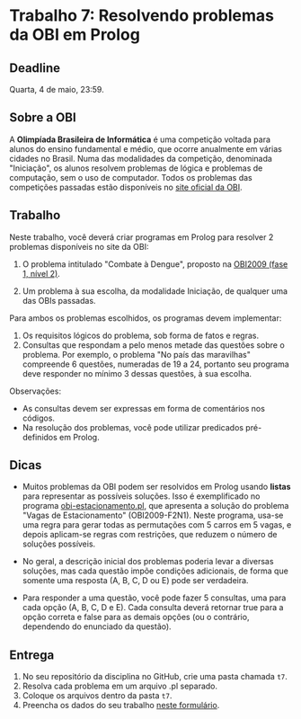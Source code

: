 # Trabalho 7: Resolvendo problemas da OBI em Prolog

## Deadline

Quarta, 4 de maio, 23:59.

## Sobre a OBI

A **Olimpíada Brasileira de Informática** é uma competição voltada para alunos do ensino fundamental e médio, que ocorre anualmente em várias cidades no Brasil. Numa das modalidades da competição, denominada "Iniciação", os alunos resolvem problemas de lógica e problemas de computação, sem o uso de computador. Todos os problemas das competições passadas estão disponíveis no [site oficial da OBI](http://olimpiada.ic.unicamp.br/passadas).
 
 
## Trabalho

Neste trabalho, você deverá criar programas em Prolog para resolver 2 problemas disponíveis no site da OBI:

1. O problema intitulado "Combate à Dengue", proposto na [OBI2009 (fase 1, nível 2)](http://olimpiada.ic.unicamp.br/passadas/pdf/provas/ProvaOBI2009_inic_f1n2.pdf).

2. Um problema à sua escolha, da modalidade Iniciação, de qualquer uma das OBIs passadas.


Para ambos os problemas escolhidos, os programas devem implementar:


1. Os requisitos lógicos do problema, sob forma de fatos e regras.
2. Consultas que respondam a pelo menos metade das questões sobre o problema. Por exemplo, o problema "No país das maravilhas" compreende 6 questões, numeradas de 19 a 24, portanto seu programa deve responder no mínimo 3 dessas questões, à sua escolha. 

Observações:
- As consultas devem ser expressas em forma de comentários nos códigos. 
- Na resolução dos problemas, você pode utilizar predicados pré-definidos em Prolog. 

## Dicas

- Muitos problemas da OBI podem ser resolvidos em Prolog usando **listas** para representar as possíveis soluções. Isso é exemplificado no programa [obi-estacionamento.pl](obi-estacionamento.pl), que apresenta a solução do problema "Vagas de Estacionamento" (OBI2009-F2N1). Neste programa, usa-se uma regra para gerar todas as permutações com 5 carros em 5 vagas, e depois aplicam-se regras com restrições, que reduzem o número de soluções possíveis.

- No geral, a descrição inicial dos problemas poderia levar a diversas soluções, mas cada questão impõe condições adicionais, de forma que somente uma resposta (A, B, C, D ou E) pode ser verdadeira.

- Para responder a uma questão, você pode fazer 5 consultas, uma para cada opção (A, B, C, D e E). Cada consulta deverá retornar true para a opção correta e false para as demais opções (ou o contrário, dependendo do enunciado da questão).


## Entrega

 1. No seu repositório da disciplina no GitHub, crie uma pasta chamada `t7`.
 2. Resolva cada problema em um arquivo .pl separado.
 3. Coloque os arquivos dentro da pasta `t7`.
 4. Preencha os dados do seu trabalho [neste formulário](https://docs.google.com/forms/d/1DsRz-RBcHW-1FfFHSGZ9Ac2clkcuT0_Ips99rriXFkE/viewform?fbzx=1355909539722969958).
  
